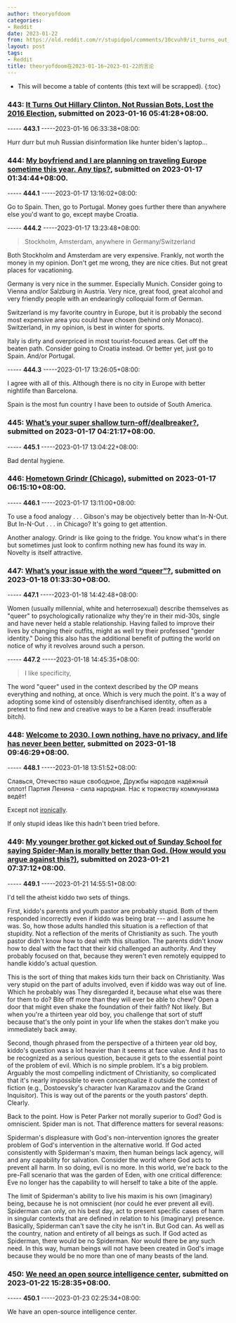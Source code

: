 ```yaml
---
author: theoryofdoom
categories:
- Reddit
date: 2023-01-22
from: https://old.reddit.com/r/stupidpol/comments/10cvuh9/it_turns_out_hillary_clinton_not_russian_bots/
layout: post
tags:
- Reddit
title: theoryofdoom在2023-01-16~2023-01-22的言论
---
```


* This will become a table of contents (this text will be scrapped).
{:toc}

### 443: [It Turns Out Hillary Clinton, Not Russian Bots, Lost the 2016 Election](https://old.reddit.com/r/stupidpol/comments/10cvuh9/it_turns_out_hillary_clinton_not_russian_bots/), submitted on 2023-01-16 05:41:28+08:00.

----- __443.1__ -----2023-01-16 06:33:38+08:00:

Hurr durr but muh Russian disinformation like hunter biden's laptop...

### 444: [My boyfriend and I are planning on traveling Europe sometime this year. Any tips?](https://old.reddit.com/r/askgaybros/comments/10dlaj5/my_boyfriend_and_i_are_planning_on_traveling/), submitted on 2023-01-17 01:34:44+08:00.

----- __444.1__ -----2023-01-17 13:16:02+08:00:

Go to Spain.  Then, go to Portugal.  Money goes further there than anywhere else you'd want to go, except maybe Croatia.

----- __444.2__ -----2023-01-17 13:23:48+08:00:

> Stockholm, Amsterdam, anywhere in Germany/Switzerland

Both Stockholm and Amsterdam are very expensive.  Frankly, not worth the money in my opinion.  Don't get me wrong, they are nice cities.  But not great places for vacationing. 

Germany is very nice in the summer.  Especially Munich.  Consider going to Vienna and/or Salzburg in Austria.  Very nice, great food, great alcohol and very friendly people with an endearingly colloquial form of German. 

Switzerland is my favorite country in Europe, but it is probably the second most expensive area you could have chosen (behind only Monaco).  Switzerland, in my opinion, is best in winter for sports.  

Italy is dirty and overpriced in most tourist-focused areas.  Get off the beaten path.  Consider going to Croatia instead.  Or better yet, just go to Spain.  And/or Portugal.

----- __444.3__ -----2023-01-17 13:26:05+08:00:

I agree with all of this.  Although there is no city in Europe with better nightlife than Barcelona.  

Spain is the most fun country I have been to outside of South America.

### 445: [What’s your super shallow turn-off/dealbreaker?](https://old.reddit.com/r/askgaybros/comments/10dqbac/whats_your_super_shallow_turnoffdealbreaker/), submitted on 2023-01-17 04:21:17+08:00.

----- __445.1__ -----2023-01-17 13:04:22+08:00:

Bad dental hygiene.

### 446: [Hometown Grindr (Chicago)](https://old.reddit.com/r/askgaybros/comments/10du769/hometown_grindr_chicago/), submitted on 2023-01-17 06:15:10+08:00.

----- __446.1__ -----2023-01-17 13:11:00+08:00:

To use a food analogy . . . Gibson's may be objectively better than In-N-Out.  But In-N-Out . . . in Chicago?  It's going to get attention. 

Another analogy.  Grindr is like going to the fridge.  You know what's in there but sometimes just look to confirm nothing new has found its way in.  Novelty is itself attractive.

### 447: [What’s your issue with the word “queer”?](https://old.reddit.com/r/askgaybros/comments/10ei224/whats_your_issue_with_the_word_queer/), submitted on 2023-01-18 01:33:30+08:00.

----- __447.1__ -----2023-01-18 14:42:48+08:00:

Women (usually millennial, white and heterrosexual) describe themselves as "queer" to psychologically rationalize why they're in their mid-30s, single and have never held a stable relationship.  Having failed to improve their lives by changing their outfits, might as well try their professed "gender identity."  Doing this also has the additional benefit of putting the world on notice of why it revolves around such a person.

----- __447.2__ -----2023-01-18 14:45:35+08:00:

> I like specificity,

The word "queer" used in the context described by the OP means everything and nothing, at once.  Which is very much the point.  It's a way of adopting some kind of ostensibly disenfranchised identity, often as a pretext to find new and creative ways to be a Karen (read: insufferable bitch).

### 448: [Welcome to 2030. I own nothing, have no privacy, and life has never been better](https://old.reddit.com/r/DarkFuturology/comments/10eugpx/welcome_to_2030_i_own_nothing_have_no_privacy_and/), submitted on 2023-01-18 09:46:29+08:00.

----- __448.1__ -----2023-01-18 13:51:52+08:00:

Славься, Отечество наше свободное, Дружбы народов надёжный оплот!  Партия Ленина - сила народная.  Нас к торжеству коммунизма ведёт!

Except not [ironically](https://www.youtube.com/watch?v=U06jlgpMtQs&ab_channel=rascrifice).

If only stupid ideas like this hadn't been tried before.

### 449: [My younger brother got kicked out of Sunday School for saying Spider-Man is morally better than God. (How would you argue against this?)](https://old.reddit.com/r/AskAChristian/comments/10hcrup/my_younger_brother_got_kicked_out_of_sunday/), submitted on 2023-01-21 07:37:12+08:00.

----- __449.1__ -----2023-01-21 14:55:51+08:00:

I'd tell the atheist kiddo two sets of things.  

First, kiddo's parents and youth pastor are probably stupid.  Both of them responded incorrectly even if kiddo was being brat --- and I assume he was.  So, how those adults handled this situation is a reflection of that stupidity.  Not a reflection of the merits of Christianity as such.  The youth pastor didn't know how to deal with this situation.  The parents didn't know how to deal with the fact that their kid challenged an authority.  And they probably focused on that, because they weren't even remotely equipped to handle kiddo's actual question.  

This is the sort of thing that makes kids turn their back on Christianity.  Was very stupid on the part of adults involved, even if kiddo was way out of line.  Which he probably was They disregarded it, because what else was there for them to do?  Bite off more than they will ever be able to chew?  Open a door that might even shake the foundation of their faith?  Not likely.  But when you're a thirteen year old boy, you challenge that sort of stuff because that's the only point in your life when the stakes don't make you immediately back away.  

Second, though phrased from the perspective of a thirteen year old boy, kiddo's question was a lot heavier than it seems at face value.  And it has to be recognized as a serious question, because it gets to the essential point of the problem of evil.  Which is no simple problem.  It's a big problem.  Arguably the most compelling indictment of Christianity, so complicated that it's nearly impossible to even conceptualize it outside the context of fiction (e.g., Dostoevsky's character Ivan Karamazov and the Grand Inquisitor).  This is way out of the parents or the youth pastors' depth.  Clearly.  

Back to the point.  How is Peter Parker not morally superior to God?  God is omniscient.  Spider man is not.  That difference matters for several reasons:

Spiderman's displeasure with God's non-intervention ignores the greater problem of God's intervention in the alternative world.  If God acted consistently with Spiderman's maxim, then human beings lack agency, will and any capability for salvation.  Consider the world where God acts to prevent all harm.  In so doing, evil is no more.  In this world, we're back to the pre-Fall scenario that was the garden of Eden, with one critical difference: Eve no longer has the capability to will herself to take a bite of the apple.  

The limit of Spiderman's ability to live his maxim is his own (imaginary) being, because he is not omniscient (nor could he ever prevent all evil).  Spiderman can only, on his best day, act to present specific cases of harm in singular contexts that are defined in relation to his (imaginary) presence.  Basically, Spiderman can't save the city he isn't in.  But God can.  As well as the country, nation and entirety of all beings as such.  If God acted as Spiderman, there would be no Spiderman.  Nor would there be any such need.  In this way, human beings will not have been created in God's image because they would be no more than one of many beasts of the land.

### 450: [We need an open source intelligence center](https://old.reddit.com/r/craftofintelligence/comments/10idyhh/we_need_an_open_source_intelligence_center/), submitted on 2023-01-22 15:28:35+08:00.

----- __450.1__ -----2023-01-23 02:25:34+08:00:

We have an open-source intelligence center.

